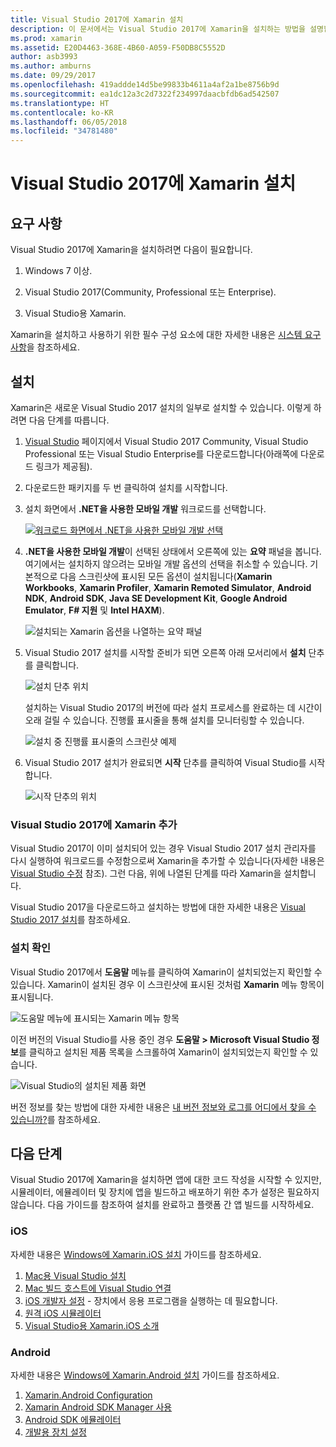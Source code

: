 ```yaml
---
title: Visual Studio 2017에 Xamarin 설치
description: 이 문서에서는 Visual Studio 2017에 Xamarin을 설치하는 방법을 설명합니다. 요구 사항, 설치 프로세스 및 설치 확인을 설명합니다.
ms.prod: xamarin
ms.assetid: E20D4463-368E-4B60-A059-F50DB8C5552D
author: asb3993
ms.author: amburns
ms.date: 09/29/2017
ms.openlocfilehash: 419addde14d5be99833b4611a4af2a1be8756b9d
ms.sourcegitcommit: ea1dc12a3c2d7322f234997daacbfdb6ad542507
ms.translationtype: HT
ms.contentlocale: ko-KR
ms.lasthandoff: 06/05/2018
ms.locfileid: "34781480"
---
```

# <a name="installing-xamarin-in-visual-studio-2017"></a>Visual Studio 2017에 Xamarin 설치

<a name="requirements" />

## <a name="requirements"></a>요구 사항

Visual Studio 2017에 Xamarin을 설치하려면 다음이 필요합니다.

1. Windows 7 이상.

2. Visual Studio 2017(Community, Professional 또는 Enterprise).

3. Visual Studio용 Xamarin.

Xamarin을 설치하고 사용하기 위한 필수 구성 요소에 대한 자세한 내용은 [시스템 요구 사항](~/cross-platform/get-started/requirements.md)을 참조하세요.

<a name="installation" />

## <a name="installation"></a>설치

Xamarin은 새로운 Visual Studio 2017 설치의 일부로 설치할 수 있습니다.
이렇게 하려면 다음 단계를 따릅니다.

1. [Visual Studio](https://www.visualstudio.com/vs/) 페이지에서 Visual Studio 2017 Community, Visual Studio Professional 또는 Visual Studio Enterprise를 다운로드합니다(아래쪽에 다운로드 링크가 제공됨).

2. 다운로드한 패키지를 두 번 클릭하여 설치를 시작합니다.

3. 설치 화면에서 **.NET을 사용한 모바일 개발** 워크로드를 선택합니다. 

    [![워크로드 화면에서 .NET을 사용한 모바일 개발 선택](windows-images/01-mobile-dev-workload-sml.png)](windows-images/01-mobile-dev-workload.png#lightbox)

4. **.NET을 사용한 모바일 개발**이 선택된 상태에서 오른쪽에 있는 **요약** 패널을 봅니다. 여기에서는 설치하지 않으려는 모바일 개발 옵션의 선택을 취소할 수 있습니다. 기본적으로 다음 스크린샷에 표시된 모든 옵션이 설치됩니다(**Xamarin Workbooks**, **Xamarin Profiler**, **Xamarin Remoted Simulator**, **Android NDK**, **Android SDK**, **Java SE Development Kit**, **Google Android Emulator**, **F# 지원** 및 **Intel HAXM**).

    ![설치되는 Xamarin 옵션을 나열하는 요약 패널](windows-images/02-summary.png)

5. Visual Studio 2017 설치를 시작할 준비가 되면 오른쪽 아래 모서리에서 **설치** 단추를 클릭합니다.

    ![설치 단추 위치](windows-images/03-click-install.png)

   설치하는 Visual Studio 2017의 버전에 따라 설치 프로세스를 완료하는 데 시간이 오래 걸릴 수 있습니다. 진행률 표시줄을 통해 설치를 모니터링할 수 있습니다.

    ![설치 중 진행률 표시줄의 스크린샷 예제](windows-images/04-progress-bars.png)

6. Visual Studio 2017 설치가 완료되면 **시작** 단추를 클릭하여 Visual Studio를 시작합니다.

    ![시작 단추의 위치](windows-images/05-launch.png)

<a name="vs2017" />

### <a name="adding-xamarin-to-visual-studio-2017"></a>Visual Studio 2017에 Xamarin 추가

Visual Studio 2017이 이미 설치되어 있는 경우 Visual Studio 2017 설치 관리자를 다시 실행하여 워크로드를 수정함으로써 Xamarin을 추가할 수 있습니다(자세한 내용은 [Visual Studio 수정](https://docs.microsoft.com/visualstudio/install/modify-visual-studio) 참조). 그런 다음, 위에 나열된 단계를 따라 Xamarin을 설치합니다.

Visual Studio 2017을 다운로드하고 설치하는 방법에 대한 자세한 내용은 [Visual Studio 2017 설치](https://docs.microsoft.com/visualstudio/install/install-visual-studio)를 참조하세요.


### <a name="verifying-installation"></a>설치 확인

Visual Studio 2017에서 **도움말** 메뉴를 클릭하여 Xamarin이 설치되었는지 확인할 수 있습니다. Xamarin이 설치된 경우 이 스크린샷에 표시된 것처럼 **Xamarin** 메뉴 항목이 표시됩니다.

![도움말 메뉴에 표시되는 Xamarin 메뉴 항목](windows-images/12-xamarin-menu-item.png)

이전 버전의 Visual Studio를 사용 중인 경우 **도움말 > Microsoft Visual Studio 정보**를 클릭하고 설치된 제품 목록을 스크롤하여 Xamarin이 설치되었는지 확인할 수 있습니다.

![Visual Studio의 설치된 제품 화면](windows-images/13-xamarin-is-installed.png)

버전 정보를 찾는 방법에 대한 자세한 내용은 [내 버전 정보와 로그를 어디에서 찾을 수 있습니까?](~/cross-platform/troubleshooting/questions/version-logs.md)를 참조하세요.

<a name="nextsteps" />

## <a name="next-steps"></a>다음 단계

Visual Studio 2017에 Xamarin을 설치하면 앱에 대한 코드 작성을 시작할 수 있지만, 시뮬레이터, 에뮬레이터 및 장치에 앱을 빌드하고 배포하기 위한 추가 설정은 필요하지 않습니다. 다음 가이드를 참조하여 설치를 완료하고 플랫폼 간 앱 빌드를 시작하세요.

### <a name="ios"></a>iOS

자세한 내용은 [Windows에 Xamarin.iOS 설치](~/ios/get-started/installation/windows/index.md) 가이드를 참조하세요. 

1. [Mac용 Visual Studio 설치](https://docs.microsoft.com/visualstudio/mac/installation)
2. [Mac 빌드 호스트에 Visual Studio 연결](~/ios/get-started/installation/windows/connecting-to-mac/index.md)
3. [iOS 개발자 설정](~/ios/get-started/installation/device-provisioning/index.md) - 장치에서 응용 프로그램을 실행하는 데 필요합니다.
5. [원격 iOS 시뮬레이터](~/tools/ios-simulator.md)
6. [Visual Studio용 Xamarin.iOS 소개](~/ios/get-started/installation/windows/introduction-to-xamarin-ios-for-visual-studio.md)

### <a name="android"></a>Android

자세한 내용은 [Windows에 Xamarin.Android 설치](~/android/get-started/installation/windows.md) 가이드를 참조하세요.

1. [Xamarin.Android Configuration](~/android/get-started/installation/windows.md#configuration)
2. [Xamarin Android SDK Manager 사용](~/android/get-started/installation/android-sdk.md?ide=vs)
3. [Android SDK 에뮬레이터](~/android/get-started/installation/android-emulator/index.md)
4. [개발용 장치 설정](~/android/get-started/installation/set-up-device-for-development.md)
